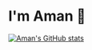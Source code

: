 # I'm Aman 👋

[![Aman's GitHub stats](https://github-readme-stats.vercel.app/api?username=transparent&show_icons=true&theme=catppuccin_latte)](https://github.com/CodeRabbitHub/github-readme-stats)
